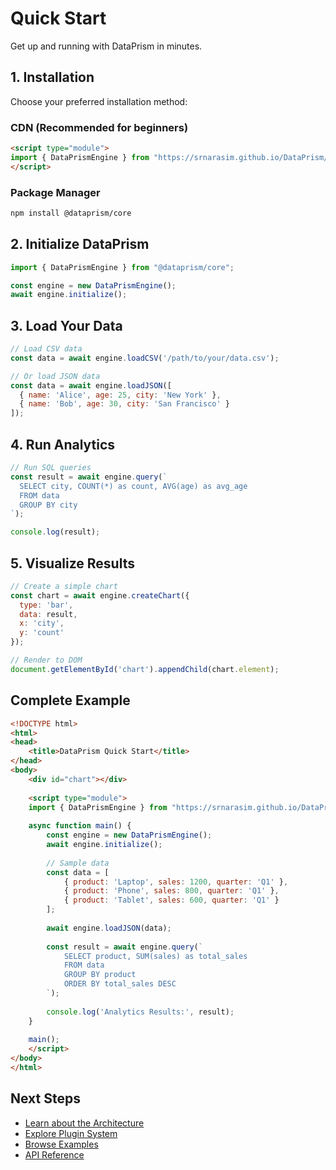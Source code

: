 # Quick Start

Get up and running with DataPrism in minutes.

## 1. Installation

Choose your preferred installation method:

### CDN (Recommended for beginners)

```html
<script type="module">
import { DataPrismEngine } from "https://srnarasim.github.io/DataPrism/dataprism.min.js";
</script>
```

### Package Manager

```bash
npm install @dataprism/core
```

## 2. Initialize DataPrism

```javascript
import { DataPrismEngine } from "@dataprism/core";

const engine = new DataPrismEngine();
await engine.initialize();
```

## 3. Load Your Data

```javascript
// Load CSV data
const data = await engine.loadCSV('/path/to/your/data.csv');

// Or load JSON data
const data = await engine.loadJSON([
  { name: 'Alice', age: 25, city: 'New York' },
  { name: 'Bob', age: 30, city: 'San Francisco' }
]);
```

## 4. Run Analytics

```javascript
// Run SQL queries
const result = await engine.query(`
  SELECT city, COUNT(*) as count, AVG(age) as avg_age
  FROM data
  GROUP BY city
`);

console.log(result);
```

## 5. Visualize Results

```javascript
// Create a simple chart
const chart = await engine.createChart({
  type: 'bar',
  data: result,
  x: 'city',
  y: 'count'
});

// Render to DOM
document.getElementById('chart').appendChild(chart.element);
```

## Complete Example

```html
<!DOCTYPE html>
<html>
<head>
    <title>DataPrism Quick Start</title>
</head>
<body>
    <div id="chart"></div>
    
    <script type="module">
    import { DataPrismEngine } from "https://srnarasim.github.io/DataPrism/dataprism.min.js";
    
    async function main() {
        const engine = new DataPrismEngine();
        await engine.initialize();
        
        // Sample data
        const data = [
            { product: 'Laptop', sales: 1200, quarter: 'Q1' },
            { product: 'Phone', sales: 800, quarter: 'Q1' },
            { product: 'Tablet', sales: 600, quarter: 'Q1' }
        ];
        
        await engine.loadJSON(data);
        
        const result = await engine.query(`
            SELECT product, SUM(sales) as total_sales
            FROM data
            GROUP BY product
            ORDER BY total_sales DESC
        `);
        
        console.log('Analytics Results:', result);
    }
    
    main();
    </script>
</body>
</html>
```

## Next Steps

- [Learn about the Architecture](/guide/architecture)
- [Explore Plugin System](/plugins/)
- [Browse Examples](/examples/)
- [API Reference](/api/)